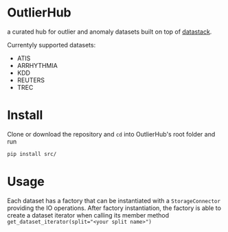 # OutlierHub

a curated hub for outlier and anomaly datasets built on top of [datastack](https://github.com/le1nux/datastack).

Currentyly supported datasets:

* ATIS
* ARRHYTHMIA
* KDD
* REUTERS
* TREC

# Install 

Clone or download the repository and `cd` into OutlierHub's root folder and run

```bash
pip install src/
```

# Usage

Each dataset has a factory that can be instantiated with a `StorageConnector` providing the IO operations. 
After factory instantiation, the factory is able to create a dataset iterator when calling its member method `get_dataset_iterator(split="<your split name>")`  